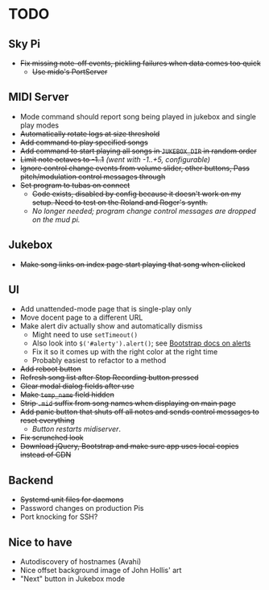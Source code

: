 # TODO

## Sky Pi
* ~~Fix missing note-off events, pickling failures when data comes too quick~~
    * ~~Use mido's PortServer~~

## MIDI Server
* Mode command should report song being played in jukebox and single play modes
* ~~Automatically rotate logs at size threshold~~
* ~~Add command to play specified songs~~
* ~~Add command to start playing all songs in `JUKEBOX_DIR` in random order~~
* ~~Limit note octaves to -1..1~~ _(went with -1..+5, configurable)_
* ~~Ignore control change events from volume slider, other buttons, Pass pitch/modulation control messages through~~
* ~~Set program to tubas on connect~~
    * ~~Code exists, disabled by config because it doesn't work on my setup. Need to test on the Roland and Roger's synth.~~
    * _No longer needed; program change control messages are dropped on the mud pi._

## Jukebox
* ~~Make song links on index page start playing that song when clicked~~

## UI
* Add unattended-mode page that is single-play only
* Move docent page to a different URL
* Make alert div actually show and automatically dismiss
    * Might need to use `setTimeout()`
    * Also look into `$('#alerty').alert()`; see [Bootstrap docs on alerts](https://getbootstrap.com/docs/4.0/components/alerts/)
    * Fix it so it comes up with the right color at the right time
    * Probably easiest to refactor to a method
* ~~Add reboot button~~
* ~~Refresh song list after Stop Recording button pressed~~
* ~~Clear modal dialog fields after use~~
* ~~Make `temp_name` field hidden~~
* ~~Strip `.mid` suffix from song names when displaying on main page~~
* ~~Add panic button that shuts off all notes and sends control messages to reset everything~~
    * _Button restarts midiserver_.
* ~~Fix scrunched look~~
* ~~Download jQuery, Bootstrap and make sure app uses local copies instead of CDN~~

## Backend
* ~~Systemd unit files for daemons~~
* Password changes on production Pis
* Port knocking for SSH?

## Nice to have
* Autodiscovery of hostnames (Avahi)
* Nice offset background image of John Hollis' art
* "Next" button in Jukebox mode
